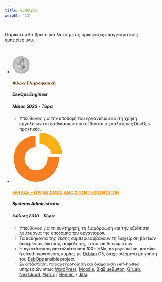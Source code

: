 ```yaml
---
title: Εμπειρία
weight: "13"

---
```

Παρακάτω θα βρείτε μια λίστα με τις πρόσφατες επαγγελματικές εμπειρίες μου.

<br>

<ul class="timeline">

  <li class="timeline-inverted"> 
	<a href="http://www.hilonsys.com" target="_blank"><img class="timeline-image lazy" src="/img/hilonsys.png" alt="HILONSYS LOGO"></a> 
	<div class="timeline-panel markdown"> 
	  <div class="timeline-heading"> 
		<h4><a href="http://www.hilonsys.com" style="color:#630" target="_blank">Χίλων Πληροφορική</a></h4> 
	  </div>
	  <div class="timeline-body"> 
		<h5>DevOps Engineer</h5> 
		<h5>Μάιος 2022 - Τώρα</h5> 
        <ul> 
			<li>Υπεύθυνος για την υποδομή του οργανισμού και τη χρήση εργαλείων και διαδικασιών που σέβονται τις καλύτερες DevOps πρακτικές.</li> 
		</ul> 
	  </div> 
	</div> 
  </li> 

  <li class="timeline-inverted">
	<a href="https://eellak.gr" target="_blank"><img class="timeline-image lazy" src="/img/eellak.png" alt="EELLAK LOGO"></a>
	<div class="timeline-panel markdown">
	  <div class="timeline-heading">
		<h4><a href="https://ellak.gr" style="color:darkorange" target="_blank">ΕΕΛΛΑΚ - ΟΡΓΑΝΙΣΜΟΣ ΑΝΟΙΧΤΩΝ ΤΕΧΝΟΛΟΓΙΩΝ</a></h4>
	  </div>
	  <div class="timeline-body">
		<h5>Systems Administrator</h5>
		<h5>Ιούλιος 2019 – Τώρα</h5>
        <ul>
			<li>Υπεύθυνος για τη συντήρηση, τη διαμόρφωση και την αξιόπιστη λειτουργία της υποδομής του οργανισμού.</li>
			<li>Τα καθήκοντα της θέσης συμπεριλαμβάνουν τη διαχείριση βάσεων δεδομένων, δικτύου, ασφάλειας, ιστού και διακομιστών.</li>
			<li>Η εγκατάσταση αποτελείται από 100+ VMs, σε physical on-premise ή cloud hypervisors, κυρίως με <a href="https://www.debian.org">Debian</a> OS, διαχειριζόμενα με χρήση του <a href="https://debops.org">DebOps</a> ansible project.</li>
			<li>Εγκατάσταση, παραμετροποίηση και διαχείριση self-hosted υπηρεσιών όπως <a href="https://wordpress.com">WordPress</a>, <a href="https://moodle.org">Moodle</a>, <a href="https://bigbluebutton.org">BigBlueButton</a>, <a href="https://about.gitlab.com/install/">GitLab</a>, <a href="https://nextcloud.com">Nextcloud</a>, <a href="https://matrix.org">Matrix</a> / <a href="https://element.io">Element</a> / <a href="https://jitsi.org">Jitsi</a>.</li>
		</ul>
	  </div>
	</div>
  </li>

</ul>